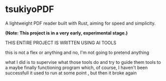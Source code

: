 # tsukiyoPDF

A lightweight PDF reader built with Rust, aiming for speed and simplicity.

**(Note: This project is in a very early, experimental stage.)**

THIS ENTIRE PROJECT IS WRITTEN USING AI TOOLS

this is not a flex or anything and no, I'm not going to pretend anything

what I did is to supervise what those tools do and try to guide them tools to a maybe finally functioning program
which, of course, I haven't been successfull
it used to run at some point , but then it broke again
